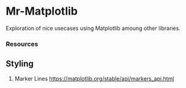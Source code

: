 # Mr-Matplotlib
Exploration of nice usecases using Matplotlib amoung other libraries.



### Resources

## Styling

1. Marker Lines https://matplotlib.org/stable/api/markers_api.html
